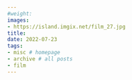 ```yaml
---
#weight: 
images:
- https://island.imgix.net/film_27.jpg
title: 
date: 2022-07-23
tags:
- misc # homepage
- archive # all posts
- film
---
```

